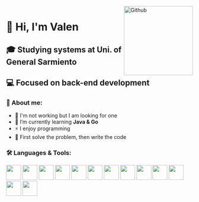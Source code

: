 <img width="186" align="right" alt="Github" src="https://media.npr.org/assets/img/2023/01/14/this-is-fine_sq-0bd6d8072e991dc4708be3668cd480ae7df18a11-s800-c85.jpg" />

# 👋 Hi, I'm Valen
## 🎓 Studying systems at Uni. of General Sarmiento
## 💻 Focused on back-end development 

### 👾 About me:  
- 💼 I'm not working but I am looking for one  
- 🌱 I’m currently learning **Java & Go**  
- ⚡ I enjoy programming
- 🤍 First solve the problem, then write the code  

<div aling="left">
<h3>🛠️ Languages & Tools:</h3/
  <div>
  <img id="java" src="https://devicon-website.vercel.app/api/java/plain.svg" width="40" />
  <img id="go" src="https://devicon-website.vercel.app/api/go/plain.svg?color=%2300ACD7" width="40" />
  <img id="python" src="https://devicon-website.vercel.app/api/python/plain.svg" width="40" />
  <img id="nodejs" src="https://devicon-website.vercel.app/api/nodejs/plain.svg" width="40" />

  <img id="nestjs" src="https://devicon-website.vercel.app/api/nestjs/plain.svg" width="40" />
  
  <img id="postgresql" src="https://devicon-website.vercel.app/api/postgresql/plain.svg" width="40" />
  <img id="mongodb" src="https://devicon-website.vercel.app/api/mongodb/plain.svg" width="40" />

  <img id="docker" src="https://devicon-website.vercel.app/api/docker/plain.svg" width="40" />
  <img id="kubernetes" src="https://devicon-website.vercel.app/api/kubernetes/plain.svg" width="40"></img>
  
  <img id="aws" src="https://devicon-website.vercel.app/api/amazonwebservices/original.svg" width="40">
  
  <img id="git" src="https://devicon-website.vercel.app/api/git/plain.svg" width="40" />
  <img id="github" src="https://devicon-website.vercel.app/api/github/original.svg?color=%23FFFFFF" width="40" />
  
  <img id="ubuntu" src="https://devicon-website.vercel.app/api/linux/plain.svg?color=%23777777" width="40" />
  </div>
</div>
